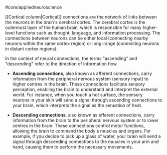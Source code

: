 #core/appliedneuroscience 

[[Cortical column|Cortical]] connections are the network of links between the neurons in the brain's cerebral cortex. The cerebral cortex is the outermost layer of the human brain, which is responsible for many higher-level functions such as thought, language, and information processing. The connections between neurons can be either local (connecting nearby neurons within the same cortex region) or long-range (connecting neurons in distant cortex regions).

In the context of neural connections, the terms "ascending" and "descending" refer to the direction of information flow.

- **Ascending connections**, also known as afferent connections, carry information from the peripheral nervous system (sensory input) to higher centres in the brain. These connections facilitate sensory perception, enabling the brain to understand and interpret the external world. For instance, when you touch a hot surface, the sensory neurons in your skin will send a signal through ascending connections to your brain, which interprets the signal as the sensation of heat.

- **Descending connections**, also known as efferent connections, carry information from the brain to the peripheral nervous system or to lower centres in the brain. These connections control motor functions, allowing the brain to command the body's muscles and organs. For example, if you decide to pick up a glass of water, your brain will send a signal through descending connections to the muscles in your arm and hand, causing them to perform the necessary movements.